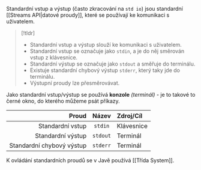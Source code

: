 Standardní vstup a výstup (často zkracování na `std io`) jsou standardní [[Streams API|datové proudy]], které se používají ke komunikaci s uživatelem.

>[!tldr]
> - Standardní vstup a výstup slouží ke komunikaci s uživatelem.
> - Standardní vstup se označuje jako `stdin`, a je do něj směrován vstup z klávesnice.
> - Standardní výstup se označuje jako `stdout` a směřuje do terminálu.
> - Existuje standardní chybový výstup `stderr`, který taky jde do terminálu.
> - Výstupní proudy lze přesměrovávat.

Jako standardní vstup/výstup se používá **konzole** *(terminál)* - je to takové to černé okno, do kterého můžeme psát příkazy.

|Proud|Název|Zdroj/Cíl|
|--:|:--:|:--|
|Standardní vstup|`stdin`|Klávesnice|
|Standardní výstup|`stdout`|Terminál|
|Standardní chybový výstup|`stderr`|Terminál|

K ovládání standardních proudů se v Javě používá [[Třída System]].

